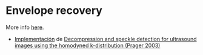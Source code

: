 # Envelope recovery
More info [here](./info/info.md).

- [Implementación](../data/dataoncosalud/codigo_comentado.md) de [Decompression and speckle detection for ultrasound images using the homodyned k-distribution (Prager 2003)](/papers/Homodyned%20K/prager2003decompression.pdf)